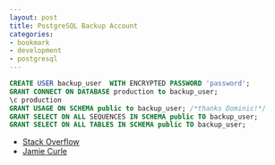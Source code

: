 ```yaml
---
layout: post
title: PostgreSQL Backup Account
categories:
- bookmark
- development
- postgresql
---
```


``` sql
CREATE USER backup_user  WITH ENCRYPTED PASSWORD 'password';
GRANT CONNECT ON DATABASE production to backup_user;
\c production
GRANT USAGE ON SCHEMA public to backup_user; /*thanks Dominic!*/
GRANT SELECT ON ALL SEQUENCES IN SCHEMA public TO backup_user;
GRANT SELECT ON ALL TABLES IN SCHEMA public TO backup_user;
```

* [Stack Overflow](http://stackoverflow.com/questions/13497352/error-permission-denied-for-relation-tablename-on-postgres-while-trying-a-selec)
* [Jamie Curle ](http://jamie.curle.io/blog/creating-a-read-only-user-in-postgres/)